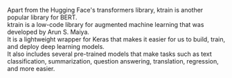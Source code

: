 Apart from the Hugging Face's transformers library, ktrain is another popular library for BERT. <br>
ktrain is a low-code library for augmented machine learning that was developed by Arun S. Maiya. <br>
It is a lightweight wrapper for Keras that makes it easier for us to build, train, and deploy deep learning models. <br>
It also includes several pre-trained models that make tasks such as text classification, summarization, question answering, translation, regression, and more easier. <br>
